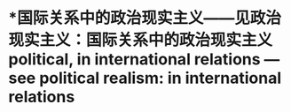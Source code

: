 # \*国际关系中的政治现实主义——见政治现实主义：国际关系中的政治现实主义 political, in international relations — see political realism: in international relations

